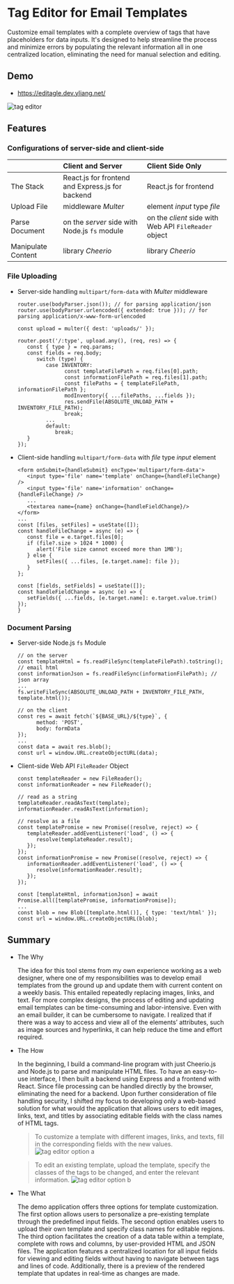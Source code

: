 # Tag Editor for Email Templates

Customize email templates with a complete overview of tags that have placeholders for data inputs. It's designed to help streamline the process and minimize errors by populating the relevant information all in one centralized location, eliminating the need for manual selection and editing.

## Demo

- https://editagle.dev.yliang.net/

![tag editor](/assets/demo.gif)


## Features

### Configurations of server-side and client-side


|               | Client and Server | Client Side Only |
| ------------- |:-------------|:-------------|
| The Stack     | React.js for frontend and Express.js for backend   | React.js for frontend     |
| Upload File   | middleware _Multer_     |element _input_ type _file_     |
| Parse Document    | on the _server_ side with Node.js `fs` module   | on the _client_ side with Web API `FileReader` object   |
| Manipulate Content      | library _Cheerio_    | library _Cheerio_   |

<!--
> While this application has two configurations, both utilize the _Cheerio_ library for parsing and manipulating documents.

- Client and Server:
   - React.js for frontend and Express.js for backend.
   - Node.js `fs` module to handle file parsing on the _server_ side.
   - Middleware _Multer_ to handle file uploading.                                                                                              

- Client Side Only:
   - React.js for frontend.
   - Web API `FileReader` object to handle file parsing on the _client_ side.
   - Element _input_ type _file_ to handle file uploading. 
-->

### File Uploading

- Server-side handling `multipart/form-data` with _Multer_ middleware 

   ```
   router.use(bodyParser.json()); // for parsing application/json
   router.use(bodyParser.urlencoded({ extended: true })); // for parsing application/x-www-form-urlencoded

   const upload = multer({ dest: 'uploads/' });

   router.post('/:type', upload.any(), (req, res) => {
      const { type } = req.params;
      const fields = req.body;
         switch (type) {
            case INVENTORY:
                  const templateFilePath = req.files[0].path;
                  const informationFilePath = req.files[1].path;
                  const filePaths = { templateFilePath, informationFilePath };
                  modInventory({ ...filePaths, ...fields });
                  res.sendFile(ABSOLUTE_UNLOAD_PATH + INVENTORY_FILE_PATH);
                  break;
            ...
            default:
               break;
      }
   });
   ```

- Client-side handling `multipart/form-data` with _file_ type _input_ element 

   ```
   <form onSubmit={handleSubmit} encType='multipart/form-data'>
      <input type='file' name='template' onChange={handleFileChange} />
      <input type='file' name='information' onChange={handleFileChange} />
      ...
      <textarea name={name} onChange={handleFieldChange}/>
   </form>
   ...
   const [files, setFiles] = useState([]);
   const handleFileChange = async (e) => {
      const file = e.target.files[0];
      if (file?.size > 1024 * 1000) {
         alert('File size cannot exceed more than 1MB');
      } else {
         setFiles({ ...files, [e.target.name]: file });
      }
   };

   const [fields, setFields] = useState([]);
   const handleFieldChange = async (e) => {
      setFields({ ...fields, [e.target.name]: e.target.value.trim() });
   }
   ```

### Document Parsing

- Server-side Node.js `fs` Module

   ```
   // on the server
   const templateHtml = fs.readFileSync(templateFilePath).toString(); // email html
   const informationJson = fs.readFileSync(informationFilePath); // json array
   ...
   fs.writeFileSync(ABSOLUTE_UNLOAD_PATH + INVENTORY_FILE_PATH, template.html());

   // on the client
   const res = await fetch(`${BASE_URL}/${type}`, {
         method: 'POST',
         body: formData
   });
   ...
   const data = await res.blob();
   const url = window.URL.createObjectURL(data);
   ```


- Client-side Web API `FileReader` Object

   ```
   const templateReader = new FileReader();
   const informationReader = new FileReader();

   // read as a string
   templateReader.readAsText(template);
   informationReader.readAsText(information);

   // resolve as a file
   const templatePromise = new Promise((resolve, reject) => {
      templateReader.addEventListener('load', () => {
         resolve(templateReader.result); 
      });
   });
   const informationPromise = new Promise((resolve, reject) => {
      informationReader.addEventListener('load', () => {
         resolve(informationReader.result);
      });
   });

   const [templateHtml, informationJson] = await Promise.all([templatePromise, informationPromise]);
   ...
   const blob = new Blob([template.html()], { type: 'text/html' });
   const url = window.URL.createObjectURL(blob);
   ```


## Summary

- The Why

   The idea for this tool stems from my own experience working as a web designer, where one of my responsibilities was to develop email templates from the ground up and update them with current content on a weekly basis. This entailed repeatedly replacing images, links, and text. For more complex designs, the process of editing and updating email templates can be time-consuming and labor-intensive. Even with an email builder, it can be cumbersome to navigate. I realized that if there was a way to access and view all of the elements’ attributes, such as image sources and hyperlinks, it can help reduce the time and effort required.


- The How

   In the beginning, I build a command-line program with just Cheerio.js and Node.js to parse and manipulate HTML files. To have an easy-to-use interface, I then built a backend using Express and a frontend with React. Since file processing can be handled directly by the browser, eliminating the need for a backend. Upon further consideration of file handling security, I shifted my focus to developing only a web-based solution for what would the application that allows users to edit images, links, text, and titles by associating editable fields with the class names of HTML tags.


   > To customize a template with different images, links, and texts, fill in the corresponding fields with the new values.
   ![tag editor option a](/assets/optiona.gif)

   > To edit an existing template, upload the template, specify the classes of the tags to be changed, and enter the relevant information.
   ![tag editor option b](/assets/optionb.gif)


- The What

   The demo application offers three options for template customization. The first option allows users to personalize a pre-existing template through the predefined input fields. The second option enables users to upload their own template and specify class names for editable regions. The third option facilitates the creation of a data table within a template, complete with rows and columns, by user-provided HTML and JSON files. The application features a centralized location for all input fields for viewing and editing fields without having to navigate between tags and lines of code. Additionally, there is a preview of the rendered template that updates in real-time as changes are made.